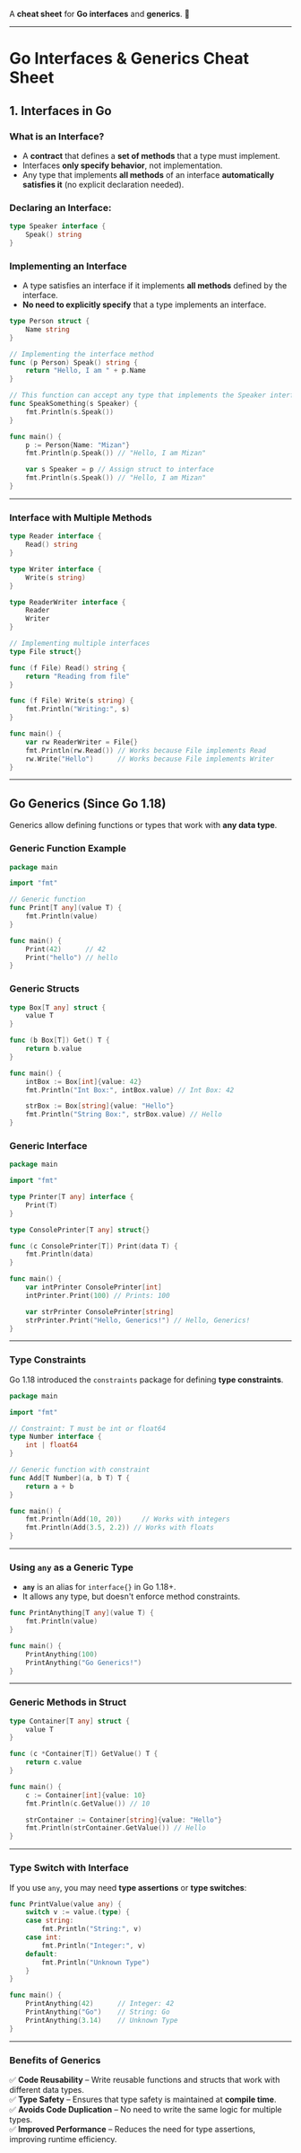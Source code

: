 A **cheat sheet** for **Go interfaces** and **generics**. 🚀

---

# **Go Interfaces & Generics Cheat Sheet**

## **1. Interfaces in Go**

### What is an Interface?

-  A **contract** that defines a **set of methods** that a type must implement.
-  Interfaces **only specify behavior**, not implementation.
-  Any type that implements **all methods** of an interface **automatically satisfies it** (no explicit declaration needed).

### Declaring an Interface:

```go
type Speaker interface {
    Speak() string
}
```

### Implementing an Interface

-  A type satisfies an interface if it implements **all methods** defined by the interface.
-  **No need to explicitly specify** that a type implements an interface.

```go
type Person struct {
    Name string
}

// Implementing the interface method
func (p Person) Speak() string {
    return "Hello, I am " + p.Name
}

// This function can accept any type that implements the Speaker interface
func SpeakSomething(s Speaker) {
    fmt.Println(s.Speak())
}

func main() {
    p := Person{Name: "Mizan"}
    fmt.Println(p.Speak()) // "Hello, I am Mizan"

    var s Speaker = p // Assign struct to interface
    fmt.Println(s.Speak()) // "Hello, I am Mizan"
}
```

---

### Interface with Multiple Methods

```go
type Reader interface {
    Read() string
}

type Writer interface {
    Write(s string)
}

type ReaderWriter interface {
    Reader
    Writer
}

// Implementing multiple interfaces
type File struct{}

func (f File) Read() string {
    return "Reading from file"
}

func (f File) Write(s string) {
    fmt.Println("Writing:", s)
}

func main() {
    var rw ReaderWriter = File{}
    fmt.Println(rw.Read()) // Works because File implements Read
    rw.Write("Hello")      // Works because File implements Writer
}
```

---

## **Go Generics (Since Go 1.18)**

Generics allow defining functions or types that work with **any data type**.

### Generic Function Example

```go
package main

import "fmt"

// Generic function
func Print[T any](value T) {
    fmt.Println(value)
}

func main() {
    Print(42)      // 42
    Print("hello") // hello
}
```

### Generic Structs

```go
type Box[T any] struct {
    value T
}

func (b Box[T]) Get() T {
    return b.value
}

func main() {
    intBox := Box[int]{value: 42}
    fmt.Println("Int Box:", intBox.value) // Int Box: 42

    strBox := Box[string]{value: "Hello"}
    fmt.Println("String Box:", strBox.value) // Hello
}
```

### Generic Interface

```go
package main

import "fmt"

type Printer[T any] interface {
    Print(T)
}

type ConsolePrinter[T any] struct{}

func (c ConsolePrinter[T]) Print(data T) {
    fmt.Println(data)
}

func main() {
    var intPrinter ConsolePrinter[int]
    intPrinter.Print(100) // Prints: 100

    var strPrinter ConsolePrinter[string]
    strPrinter.Print("Hello, Generics!") // Hello, Generics!
}
```

---

### Type Constraints

Go 1.18 introduced the `constraints` package for defining **type constraints**.

```go
package main

import "fmt"

// Constraint: T must be int or float64
type Number interface {
    int | float64
}

// Generic function with constraint
func Add[T Number](a, b T) T {
    return a + b
}

func main() {
    fmt.Println(Add(10, 20))     // Works with integers
    fmt.Println(Add(3.5, 2.2)) // Works with floats
}
```

---

### Using `any` as a Generic Type

-  **`any`** is an alias for `interface{}` in Go 1.18+.
-  It allows any type, but doesn't enforce method constraints.

```go
func PrintAnything[T any](value T) {
    fmt.Println(value)
}

func main() {
    PrintAnything(100)
    PrintAnything("Go Generics!")
}
```

---

### Generic Methods in Struct

```go
type Container[T any] struct {
    value T
}

func (c *Container[T]) GetValue() T {
    return c.value
}

func main() {
    c := Container[int]{value: 10}
    fmt.Println(c.GetValue()) // 10

    strContainer := Container[string]{value: "Hello"}
    fmt.Println(strContainer.GetValue()) // Hello
}
```

---

### Type Switch with Interface

If you use `any`, you may need **type assertions** or **type switches**:

```go
func PrintValue(value any) {
    switch v := value.(type) {
    case string:
        fmt.Println("String:", v)
    case int:
        fmt.Println("Integer:", v)
    default:
        fmt.Println("Unknown Type")
    }
}

func main() {
    PrintAnything(42)      // Integer: 42
    PrintAnything("Go")    // String: Go
    PrintAnything(3.14)    // Unknown Type
}
```

---

### Benefits of Generics

✅ **Code Reusability** – Write reusable functions and structs that work with different data types.  
✅ **Type Safety** – Ensures that type safety is maintained at **compile time**.  
✅ **Avoids Code Duplication** – No need to write the same logic for multiple types.  
✅ **Improved Performance** – Reduces the need for type assertions, improving runtime efficiency.
